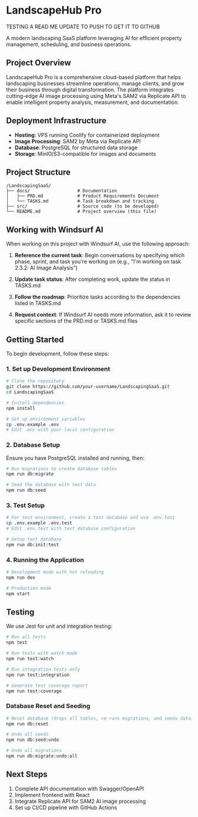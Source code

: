 # LandscapeHub Pro

TESTING A READ ME UPDATE TO PUSH TO GET IT TO GITHUB

A modern landscaping SaaS platform leveraging AI for efficient property management, scheduling, and business operations.

## Project Overview

LandscapeHub Pro is a comprehensive cloud-based platform that helps landscaping businesses streamline operations, manage clients, and grow their business through digital transformation. The platform integrates cutting-edge AI image processing using Meta's SAM2 via Replicate API to enable intelligent property analysis, measurement, and documentation.

## Deployment Infrastructure

- **Hosting**: VPS running Coolify for containerized deployment
- **Image Processing**: SAM2 by Meta via Replicate API
- **Database**: PostgreSQL for structured data storage
- **Storage**: MinIO/S3-compatible for images and documents

## Project Structure

```
/LandscapingSaaS/
├── docs/                  # Documentation
│   ├── PRD.md             # Product Requirements Document
│   └── TASKS.md           # Task breakdown and tracking
├── src/                   # Source code (to be developed)
└── README.md              # Project overview (this file)
```

## Working with Windsurf AI

When working on this project with Windsurf AI, use the following approach:

1. **Reference the current task**: Begin conversations by specifying which phase, sprint, and task you're working on (e.g., "I'm working on task 2.3.2: AI Image Analysis")

2. **Update task status**: After completing work, update the status in TASKS.md

3. **Follow the roadmap**: Prioritize tasks according to the dependencies listed in TASKS.md

4. **Request context**: If Windsurf AI needs more information, ask it to review specific sections of the PRD.md or TASKS.md files

## Getting Started

To begin development, follow these steps:

### 1. Set up Development Environment

```bash
# Clone the repository
git clone https://github.com/your-username/LandscapingSaaS.git
cd LandscapingSaaS

# Install dependencies
npm install

# Set up environment variables
cp .env.example .env
# Edit .env with your local configuration
```

### 2. Database Setup

Ensure you have PostgreSQL installed and running, then:

```bash
# Run migrations to create database tables
npm run db:migrate

# Seed the database with test data
npm run db:seed
```

### 3. Test Setup

```bash
# For test environment, create a test database and use .env.test
cp .env.example .env.test
# Edit .env.test with test database configuration

# Setup test database
npm run db:init:test
```

### 4. Running the Application

```bash
# Development mode with hot reloading
npm run dev

# Production mode
npm start
```

## Testing

We use Jest for unit and integration testing:

```bash
# Run all tests
npm test

# Run tests with watch mode
npm run test:watch

# Run integration tests only
npm run test:integration

# Generate test coverage report
npm run test:coverage
```

### Database Reset and Seeding

```bash
# Reset database (drops all tables, re-runs migrations, and seeds data)
npm run db:reset

# Undo all seeds
npm run db:seed:undo

# Undo all migrations
npm run db:migrate:undo:all
```

## Next Steps

1. Complete API documentation with Swagger/OpenAPI
2. Implement frontend with React
3. Integrate Replicate API for SAM2 AI image processing
4. Set up CI/CD pipeline with GitHub Actions
